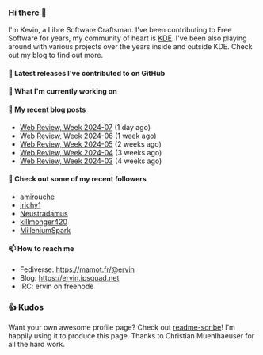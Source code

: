 ### Hi there 👋

I'm Kevin, a Libre Software Craftsman. I've been contributing to Free Software for years,
my community of heart is [KDE](https://kde.org). I've been also playing around with various
projects over the years inside and outside KDE. Check out my blog to find out more.

#### 🔭 Latest releases I've contributed to on GitHub


#### 🌱 What I'm currently working on


#### 📜 My recent blog posts

- [Web Review, Week 2024-07](https://ervin.ipsquad.net/blog/2024/02/16/web-review-week-2024-07/) (1 day ago)
- [Web Review, Week 2024-06](https://ervin.ipsquad.net/blog/2024/02/09/web-review-week-2024-06/) (1 week ago)
- [Web Review, Week 2024-05](https://ervin.ipsquad.net/blog/2024/02/02/web-review-week-2024-05/) (2 weeks ago)
- [Web Review, Week 2024-04](https://ervin.ipsquad.net/blog/2024/01/26/web-review-week-2024-04/) (3 weeks ago)
- [Web Review, Week 2024-03](https://ervin.ipsquad.net/blog/2024/01/19/web-review-week-2024-03/) (4 weeks ago)

#### 👯 Check out some of my recent followers

- [amirouche](https://github.com/amirouche)
- [jrichy1](https://github.com/jrichy1)
- [Neustradamus](https://github.com/Neustradamus)
- [killmonger420](https://github.com/killmonger420)
- [MilleniumSpark](https://github.com/MilleniumSpark)

#### 📫 How to reach me

- Fediverse: https://mamot.fr/@ervin
- Blog: https://ervin.ipsquad.net
- IRC: ervin on freenode

### 👍 Kudos

Want your own awesome profile page? Check out [readme-scribe](https://github.com/muesli/readme-scribe)!
I'm happily using it to produce this page. Thanks to Christian Muehlhaeuser for all the hard work.

